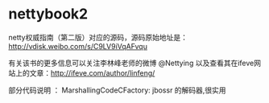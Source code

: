 # nettybook2

netty权威指南（第二版）对应的源码，源码原始地址是：http://vdisk.weibo.com/s/C9LV9iVqAFvqu

有关该书的更多信息可以关注李林峰老师的微博 @Nettying 以及查看其在ifeve网站上的文章：http://ifeve.com/author/linfeng/

部分代码说明 ：
MarshallingCodeCFactory: jbossr 的解码器,很实用


